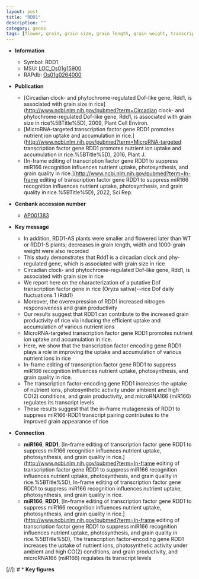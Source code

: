 ```yaml
---
layout: post
title: "RDD1"
description: ""
category: genes
tags: [flower, grain, grain size, grain length, grain weight, transcription factor, nitrogen, grain quality, quality]
---
```


* **Information**  
    + Symbol: RDD1  
    + MSU: [LOC_Os01g15900](http://rice.uga.edu/cgi-bin/ORF_infopage.cgi?orf=LOC_Os01g15900)  
    + RAPdb: [Os01g0264000](https://rapdb.dna.affrc.go.jp/locus/?name=Os01g0264000)  

* **Publication**  
    + [Circadian clock- and phytochrome-regulated Dof-like gene, Rdd1, is associated with grain size in rice](http://www.ncbi.nlm.nih.gov/pubmed?term=Circadian clock- and phytochrome-regulated Dof-like gene, Rdd1, is associated with grain size in rice%5BTitle%5D), 2009, Plant Cell Environ.
    + [MicroRNA-targeted transcription factor gene RDD1 promotes nutrient ion uptake and accumulation in rice.](http://www.ncbi.nlm.nih.gov/pubmed?term=MicroRNA-targeted transcription factor gene RDD1 promotes nutrient ion uptake and accumulation in rice.%5BTitle%5D), 2016, Plant J.
    + [In-frame editing of transcription factor gene RDD1 to suppress miR166 recognition influences nutrient uptake, photosynthesis, and grain quality in rice.](http://www.ncbi.nlm.nih.gov/pubmed?term=In-frame editing of transcription factor gene RDD1 to suppress miR166 recognition influences nutrient uptake, photosynthesis, and grain quality in rice.%5BTitle%5D), 2022, Sci Rep.

* **Genbank accession number**  
    + [AP001383](http://www.ncbi.nlm.nih.gov/nuccore/AP001383)

* **Key message**  
    + In addition, RDD1-AS plants were smaller and flowered later than WT or RDD1-S plants; decreases in grain length, width and 1000-grain weight were also recorded
    + This study demonstrates that Rdd1 is a circadian clock and phy-regulated gene, which is associated with grain size in rice
    + Circadian clock- and phytochrome-regulated Dof-like gene, Rdd1, is associated with grain size in rice
    + We report here on the characterization of a putative Dof transcription factor gene in rice (Oryza sativa)--rice Dof daily fluctuations 1 (Rdd1)
    + Moreover, the overexpression of RDD1 increased nitrogen responsiveness and grain productivity
    + Our results suggest that RDD1 can contribute to the increased grain productivity of rice via inducing the efficient uptake and accumulation of various nutrient ions
    + MicroRNA-targeted transcription factor gene RDD1 promotes nutrient ion uptake and accumulation in rice.
    + Here, we show that the transcription factor encoding gene RDD1 plays a role in improving the uptake and accumulation of various nutrient ions in rice
    + In-frame editing of transcription factor gene RDD1 to suppress miR166 recognition influences nutrient uptake, photosynthesis, and grain quality in rice.
    + The transcription factor-encoding gene RDD1 increases the uptake of nutrient ions, photosynthetic activity under ambient and high CO(2) conditions, and grain productivity, and microRNA166 (miR166) regulates its transcript levels
    + These results suggest that the in-frame mutagenesis of RDD1 to suppress miR166-RDD1 transcript pairing contributes to the improved grain appearance of rice

* **Connection**  
    + __miR166__, __RDD1__, [In-frame editing of transcription factor gene RDD1 to suppress miR166 recognition influences nutrient uptake, photosynthesis, and grain quality in rice.](http://www.ncbi.nlm.nih.gov/pubmed?term=In-frame editing of transcription factor gene RDD1 to suppress miR166 recognition influences nutrient uptake, photosynthesis, and grain quality in rice.%5BTitle%5D), In-frame editing of transcription factor gene RDD1 to suppress miR166 recognition influences nutrient uptake, photosynthesis, and grain quality in rice.
    + __miR166__, __RDD1__, [In-frame editing of transcription factor gene RDD1 to suppress miR166 recognition influences nutrient uptake, photosynthesis, and grain quality in rice.](http://www.ncbi.nlm.nih.gov/pubmed?term=In-frame editing of transcription factor gene RDD1 to suppress miR166 recognition influences nutrient uptake, photosynthesis, and grain quality in rice.%5BTitle%5D), The transcription factor-encoding gene RDD1 increases the uptake of nutrient ions, photosynthetic activity under ambient and high CO(2) conditions, and grain productivity, and microRNA166 (miR166) regulates its transcript levels

[//]: # * **Key figures**  


